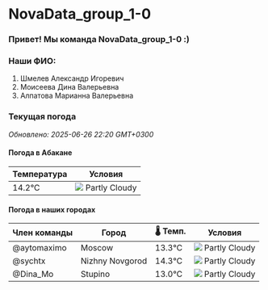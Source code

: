 # NovaData_group_1-0
### Привет! Мы команда NovaData_group_1-0 :)

### Наши ФИО:
1. Шмелев Александр Игоревич
2. Моисеева Дина Валерьевна
3. Алпатова Марианна Валерьевна

### Текущая погода
<!-- WEATHER:START -->
_Обновлено: 2025-06-26 22:20 GMT+0300_

#### Погода в Абакане

| Температура | Условия |
|-------------|----------|
| 14.2°C     | ![](https://cdn.weatherapi.com/weather/64x64/night/116.png) Partly Cloudy |

#### Погода в наших городах

| Член команды  | Город               | 🌡️ Темп.  | Условия          |
|---------------|---------------------|-----------|--------------------|
| @aytomaximo    | Moscow              |   13.3°C | ![](https://cdn.weatherapi.com/weather/64x64/night/116.png) Partly Cloudy |
| @sychtx        | Nizhny Novgorod     |   14.3°C | ![](https://cdn.weatherapi.com/weather/64x64/night/116.png) Partly Cloudy |
| @Dina_Mo       | Stupino             |   13.0°C | ![](https://cdn.weatherapi.com/weather/64x64/night/116.png) Partly Cloudy |

<!-- WEATHER:END -->
